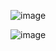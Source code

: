 ![image](https://github.com/PythonPlumber/pythonplumber.github.io/assets/130888769/573de612-a7af-4e6c-88d1-9295e6947d86)

![image](https://github.com/PythonPlumber/pythonplumber.github.io/assets/130888769/6b52c07d-7c8b-47e7-9aea-91ab4460de53)
